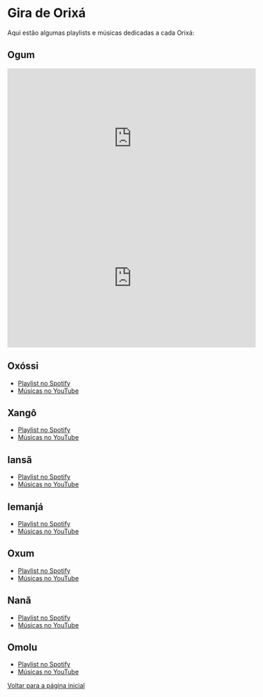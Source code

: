 # Gira de Orixá

Aqui estão algumas playlists e músicas dedicadas a cada Orixá:

## Ogum
<iframe width="560" height="315" src="https://www.youtube.com/embed/IGIoP-jPRYw" frameborder="0" allowfullscreen></iframe>
<iframe width="560" height="315" src="https://www.youtube.com/watch?v=NBoGidV1DZw" frameborder="0" allowfullscreen></iframe>

## Oxóssi
- [Playlist no Spotify](link_da_playlist_oxossi)
- [Músicas no YouTube](link_do_video_youtube_oxossi)

## Xangô
- [Playlist no Spotify](link_da_playlist_xango)
- [Músicas no YouTube](link_do_video_youtube_xango)

## Iansã
- [Playlist no Spotify](link_da_playlist_iansa)
- [Músicas no YouTube](link_do_video_youtube_iansa)

## Iemanjá
- [Playlist no Spotify](link_da_playlist_iemanja)
- [Músicas no YouTube](link_do_video_youtube_iemanja)

## Oxum
- [Playlist no Spotify](link_da_playlist_oxum)
- [Músicas no YouTube](link_do_video_youtube_oxum)

## Nanã
- [Playlist no Spotify](link_da_playlist_nana)
- [Músicas no YouTube](link_do_video_youtube_nana)

## Omolu
- [Playlist no Spotify](link_da_playlist_omolu)
- [Músicas no YouTube](link_do_video_youtube_omolu)

[Voltar para a página inicial](index.md)
